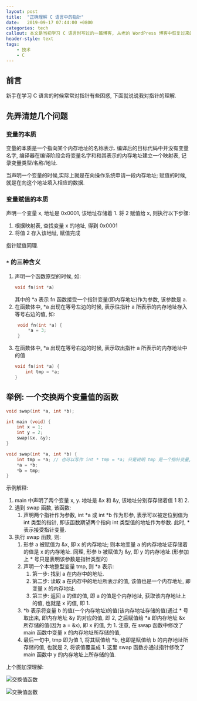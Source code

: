 ```yaml
---
layout: post
title:  "正确理解 C 语言中的指针"
date:   2019-09-17 07:44:00 +0800
categories: tech
callout: 本文是当初学习 C 语言时写过的一篇博客, 从老的 WordPress 博客中恢复过来的
header-style: text
tags:
    - 技术
    - C
---
```


## 前言

新手在学习 C 语言的时候常常对指针有些困惑, 下面就说说我对指针的理解.

## 先弄清楚几个问题

### 变量的本质

变量的本质是一个指向某个内存地址的名称表示. 编译后的目标代码中并没有变量名字, 编译器在编译阶段会将变量名字和和其表示的内存地址建立一个映射表, 记录变量类型/名称/地址.

当声明一个变量的时候,实际上就是在向操作系统申请一段内存地址; 赋值的时候, 就是在向这个地址填入相应的数据.

### 变量赋值的本质

声明一个变量 x, 地址是 0x0001, 该地址存储着 1. 将 2 赋值给 x, 则执行以下步骤:

1. 根据映射表, 查找变量 x 的地址, 得到 0x0001
2. 将值 2 存入该地址, 赋值完成

指针赋值同理.

### `*` 的三种含义

1. 声明一个函数原型的时候, 如:
    ```c
    void fn(int *a)
    ```
    其中的 *a 表示 fn 函数接受一个指针变量(即内存地址)作为参数, 该参数是 a.
2. 在函数体中, *a 出现在等号左边的时候, 表示往指针 a 所表示的内存地址存入等号右边的值, 如:
   ```c
    void fn(int *a) {
        *a = 3;
    }
   ``` 
3. 在函数体中, *a 出现在等号右边的时候, 表示取出指针 a 所表示的内存地址中的值
    ```c
    void fn(int *a) {
        int tmp = *a;
    }
   ```



## 举例: 一个交换两个变量值的函数

```c
void swap(int *a, int *b);

int main (void) {
    int x = 1;
    int y = 2;
    swap(&x, &y);
}

void swap(int *a, int *b) {
    int tmp = *a; // 也可以写作 int * tmp = *a; 只是说明 tmp 是一个指针变量, 即存储着指针的变量;
    *a = *b;
    *b = tmp;
}
```
示例解释:

1. main 中声明了两个变量 x, y. 地址是 &x 和 &y, 该地址分别存存储着值 1 和 2.
2. 遇到 swap 函数, 该函数:
   1. 声明两个指针作为参数, int *a 或 int *b 作为形参, 表示可以被定位到值为 int 类型的指针, 即该函数期望两个指向 int 类型值的地址作为参数. 此时, * 表示接受指针变量.
3. 执行 swap 函数, 则:
   1. 形参 a 被赋值为 &x, 即 x 的内存地址; 则本地变量 a 的内存地址证存储着的值是 x 的内存地址. 同理, 形参 b 被赋值为 &y, 即 y 的内存地址.(形参加上 * 号只是表明该参数是指针类型的)
   2. 声明一个本地整型变量 tmp, 则 *a 表示:
      1. 第一步: 找到 a 在内存中的地址.
      2. 第二步: 读取 a 在内存中的地址所表示的值, 该值也是一个内存地址, 即变量 x 的内存地址.
      3. 第三步: 返回 a 的值的值, 即 a 的值是个内存地址, 获取该内存地址上的值, 也就是 x 的值, 即 1.
   3. *b 表示将变量 b 的值(一个内存地址)的值(该内存地址存储的值)通过 * 号取出来, 即内存地址 &y 的对应的值, 即 2, 之后赋值给 *a 即内存地址 &x 所存储的值(因为 a = &x), 即 x 的值, 为 1. 注意, 在 swap 函数中修改了 main 函数中变量 x 的内存地址所存储的值,
   4. 最后一句中, tmp 即为值 1, 将其赋值给 *b, 也即是赋值给 b 的内存地址所存储的值, 也就是 2, 将该值覆盖成 1. 这里 swap 函数亦通过指针修改了 main 函数中 y 的内存地址上所存储的值.

上个图加深理解:

![交换值函数]({{site.static_url}}/img/in-post/2019/c-pointer-1.png "交换值函数")

![交换值函数]({{site.static_url}}/img/in-post/2019/c-pointer-2.png "交换值函数")
